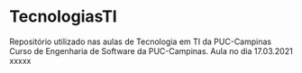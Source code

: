 # TecnologiasTI
Repositório utilizado nas aulas de Tecnologia em TI da PUC-Campinas
Curso de Engenharia de Software da PUC-Campinas. Aula no dia 17.03.2021
xxxxx
